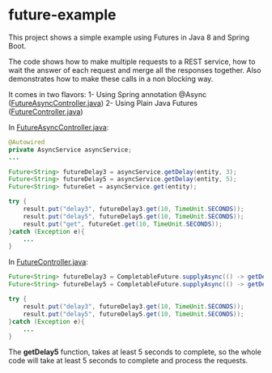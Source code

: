 # future-example

This project shows a simple example using Futures in Java 8 and Spring Boot.

The code shows how to make multiple requests to a REST service, how to wait the answer of each request and merge all the responses together.
Also demonstrates how to make these calls in a non blocking way.

It comes in two flavors:
1- Using Spring annotation @Async ([FutureAsyncController.java](https://github.com/rekkeb/future-example/blob/master/src/main/java/com/rekkeb/future/example/controller/FutureAsyncController.java))
2- Using Plain Java Futures ([FutureController.java](https://github.com/rekkeb/future-example/blob/master/src/main/java/com/rekkeb/future/example/controller/FutureController.java))

In [FutureAsyncController.java](https://github.com/rekkeb/future-example/blob/master/src/main/java/com/rekkeb/future/example/controller/FutureAsyncController.java):

```java
@Autowired
private AsyncService asyncService;
...

Future<String> futureDelay3 = asyncService.getDelay(entity, 3);
Future<String> futureDelay5 = asyncService.getDelay(entity, 5);
Future<String> futureGet = asyncService.get(entity);

try {
    result.put("delay3", futureDelay3.get(10, TimeUnit.SECONDS));
    result.put("delay5", futureDelay5.get(10, TimeUnit.SECONDS));
    result.put("get", futureGet.get(10, TimeUnit.SECONDS));
}catch (Exception e){
    ...
}
```


In [FutureController.java](https://github.com/rekkeb/future-example/blob/master/src/main/java/com/rekkeb/future/example/controller/FutureController.java):

```java
Future<String> futureDelay3 = CompletableFuture.supplyAsync(() -> getDelay3(entity));
Future<String> futureDelay5 = CompletableFuture.supplyAsync(() -> getDelay5(entity));

try {
    result.put("delay3", futureDelay3.get(10, TimeUnit.SECONDS));
    result.put("delay5", futureDelay5.get(10, TimeUnit.SECONDS));
}catch (Exception e){
    ...
}
```

The **getDelay5** function, takes at least 5 seconds to complete, so the whole code will take at least 5 seconds to complete and process the requests.
